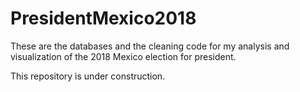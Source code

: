 # PresidentMexico2018
These are the databases and the cleaning code for my analysis and visualization of the 2018 Mexico election for president.

This repository is under construction.

